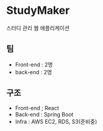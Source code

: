 #   StudyMaker
스터디 관리 웹 애플리케이션

##  팀
- Front-end : 2명
- back-end : 2명

##  구조
- Front-end ; React
- Back-end : Spring Boot
- Infra : AWS EC2, RDS, S3(준비중)